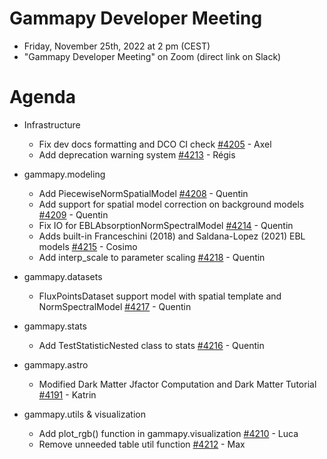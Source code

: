 # Gammapy Developer Meeting

* Friday, November 25th, 2022 at 2 pm (CEST)
* "Gammapy Developer Meeting" on Zoom (direct link on Slack)
# Agenda


* Infrastructure
  * Fix dev docs formatting and DCO CI check [#4205](https://github.com/gammapy/gammapy/pull/4205) - Axel
  * Add deprecation warning system [#4213](https://github.com/gammapy/gammapy/pull/4213) - Régis

* gammapy.modeling
  * Add PiecewiseNormSpatialModel [#4208](https://github.com/gammapy/gammapy/pull/4208) - Quentin
  * Add support for spatial model correction on background models [#4209](https://github.com/gammapy/gammapy/pull/4209) - Quentin
  * Fix IO for EBLAbsorptionNormSpectralModel [#4214](https://github.com/gammapy/gammapy/pull/4214) - Quentin
  * Adds built-in Franceschini (2018) and Saldana-Lopez (2021) EBL models [#4215](https://github.com/gammapy/gammapy/pull/4215) - Cosimo
  * Add interp_scale to parameter scaling [#4218](https://github.com/gammapy/gammapy/pull/4218) - Quentin

* gammapy.datasets
  * FluxPointsDataset support model with spatial template and NormSpectralModel [#4217](https://github.com/gammapy/gammapy/pull/4217) - Quentin

* gammapy.stats
  * Add TestStatisticNested class to stats [#4216](https://github.com/gammapy/gammapy/pull/4216) - Quentin

* gammapy.astro
  * Modified Dark Matter Jfactor Computation and Dark Matter Tutorial [#4191](https://github.com/gammapy/gammapy/pull/4191) - Katrin

* gammapy.utils & visualization
  * Add plot_rgb() function in gammapy.visualization [#4210](https://github.com/gammapy/gammapy/pull/4210) - Luca
  * Remove unneeded table util function [#4212](https://github.com/gammapy/gammapy/pull/4212) - Max

